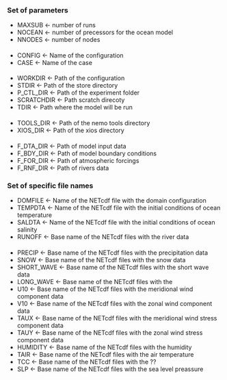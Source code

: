 ### Set of parameters
- MAXSUB &larr; number of runs
- NOCEAN &larr; number of precessors for the ocean model
- NNODES &larr; number of nodes
####
- CONFIG &larr; Name of the configuration
- CASE &larr; Name of the case
####
- WORKDIR &larr; Path of the configuration
- STDIR &larr; Path of the store directory
- P_CTL_DIR &larr; Path of the experiment folder
- SCRATCHDIR &larr; Path scratch direcoty
- TDIR &larr; Path where the model will be run
####
- TOOLS_DIR &larr; Path of the nemo tools directory
- XIOS_DIR &larr; Path of the xios directory
####
- F_DTA_DIR &larr; Path of model input data
- F_BDY_DIR &larr; Path of model boundary conditions
- F_FOR_DIR &larr; Path of atmospheric forcings
- F_RNF_DIR &larr; Path of rivers data

### Set of specific file names
- DOMFILE &larr; Name of the NETcdf file with the domain configuration
- TEMPDTA &larr; Name of the NETcdf file with the initial conditions of ocean temperature
- SALDTA &larr; Name of the NETcdf file with the initial conditions of ocean salinity
- RUNOFF &larr; Base name of the NETcdf files with the river data
####
- PRECIP &larr; Base name of the NETcdf files with the precipitation data
- SNOW &larr; Base name of the NETcdf files with the snow data
- SHORT_WAVE &larr; Base name of the NETcdf files with the short wave data
- LONG_WAVE &larr; Base name of the NETcdf files with the
- U10 &larr; Base name of the NETcdf files with the meridional wind component data
- V10 &larr; Base name of the NETcdf files with the zonal wind component data
- TAUX &larr; Base name of the NETcdf files with the meridional wind stress component data
- TAUY &larr; Base name of the NETcdf files with the zonal wind stress component data
- HUMIDITY &larr; Base name of the NETcdf files with the humidity
- TAIR &larr; Base name of the NETcdf files with the air temperature
- TCC &larr; Base name of the NETcdf files with the ??
- SLP &larr; Base name of the NETcdf files with the sea level preassure

